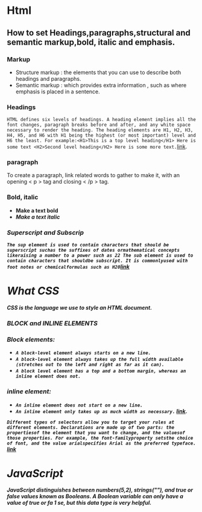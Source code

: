 # Html
## How to set Headings,paragraphs,structural and semantic markup,bold, italic and emphasis.
### Markup
* Structure markup : the elements that you can use to describe both headings and paragraphs.
* Semantic markup : which provides extra information , such as where emphasis is placed in a sentence.
 ### Headings
 ```HTML defines six levels of headings. A heading element implies all the font changes, paragraph breaks before and after, and any white space necessary to render the heading. The heading elements are H1, H2, H3, H4, H5, and H6 with H1 being the highest (or most important) level and H6 the least. For example:<H1>This is a top level heading</H1> Here is some text <H2>Second level heading</H2> Here is some more text.```[link](https://www.w3.org/MarkUp/html3/headings.html).
### paragraph
To create a paragraph, link related words to gather to make it, with an opening < p >
tag and closing < /p > tag.
### Bold, italic
* <b> **Make a text bold**
* <i> *Make a text italic*

### Superscript and Subscrip
`The sup element is used
to contain characters that should be superscript suchas the suffixes of dates ormathematical concepts likeraising a number to a power such as 22
The sub element is used to contain characters that shouldbe subscript. It is commonlyused with foot notes or chemicalformulas such as H20`[link](https://wtf.tw/ref/duckett.pdf)
# What CSS
CSS is the language we use to style an HTML document.
### BLOCK and INLINE ELEMENTS
### Block elements:
* ``A block-level element always starts on a new line.``
* ``A block-level element always takes up the full width available (stretches out to the left and right as far as it can).``
* ``A block level element has a top and a bottom margin, whereas an inline element does not.``
### inline element:
* ``An inline element does not start on a new line.``
* ``An inline element only takes up as much width as necessary.``
[link](https://www.w3schools.com/html/html_blocks.asp).

``Different types of selectors allow you to target your rules at different elements.
 Declarations are made up of two parts: the propertiesof the element that you want to change, and the valuesof those properties. For example, the font-familyproperty setsthe choice of font, and the value arialspecifies Arial as the preferred typeface.`` [link](https://wtf.tw/ref/duckett.pdf)
# JavaScript
JavaScript distinguishes between numbers(5,2), strings(""), and true or false values known as Booleans.
A Boolean variable can only have a value of true or fa 1 se, but this data type is very helpful.

